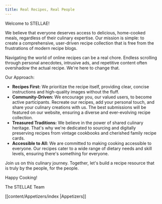 ```yaml
---
title: Real Recipes, Real People
---
```

Welcome to STELLAE!

We believe that everyone deserves access to delicious, home-cooked meals, regardless of their culinary expertise. Our mission is simple: to create a comprehensive, user-driven recipe collection that is free from the frustrations of modern recipe blogs.

Navigating the world of online recipes can be a real chore. Endless scrolling through personal anecdotes, intrusive ads, and repetitive content often overshadow the actual recipe. We're here to change that.

Our Approach:

- **Recipes First:** We prioritize the recipe itself, providing clear, concise instructions and high-quality images without the fluff.
- **Community-Driven:** We encourage you, our valued users, to become active participants. Recreate our recipes, add your personal touch, and share your culinary creations with us. The best submissions will be featured on our website, ensuring a diverse and ever-evolving recipe collection.
- **Treasured Traditions:** We believe in the power of shared culinary heritage. That's why we're dedicated to sourcing and digitally preserving recipes from vintage cookbooks and cherished family recipe cards.
- **Accessible to All:** We are committed to making cooking accessible to everyone. Our recipes cater to a wide range of dietary needs and skill levels, ensuring there's something for everyone.

Join us on this culinary journey. Together, let's build a recipe resource that is truly by the people, for the people.

Happy Cooking!

The STELLAE Team

[[content/Appetizers/index |Appetizers]]